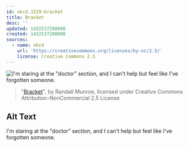 ```yaml
---
id: xkcd.1529-bracket
title: Bracket
desc: ''
updated: 1432537200000
created: 1432537200000
sources:
  - name: xkcd
    url: 'https://creativecommons.org/licenses/by-nc/2.5/'
    license: Creative Commons 2.5
---
```

![I'm staring at the "doctor" section, and I can't help but feel like I've forgotten someone.](https://imgs.xkcd.com/comics/bracket.png)
> "[Bracket](https://xkcd.com/1529/)", by Randall Munroe, licensed under Creative Commons Attribution-NonCommercial 2.5 License

## Alt Text
I'm staring at the "doctor" section, and I can't help but feel like I've forgotten someone.
